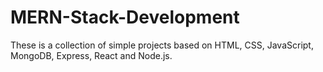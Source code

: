 # MERN-Stack-Development
These is a collection of simple projects based on HTML, CSS, JavaScript, MongoDB, Express, React and Node.js.
